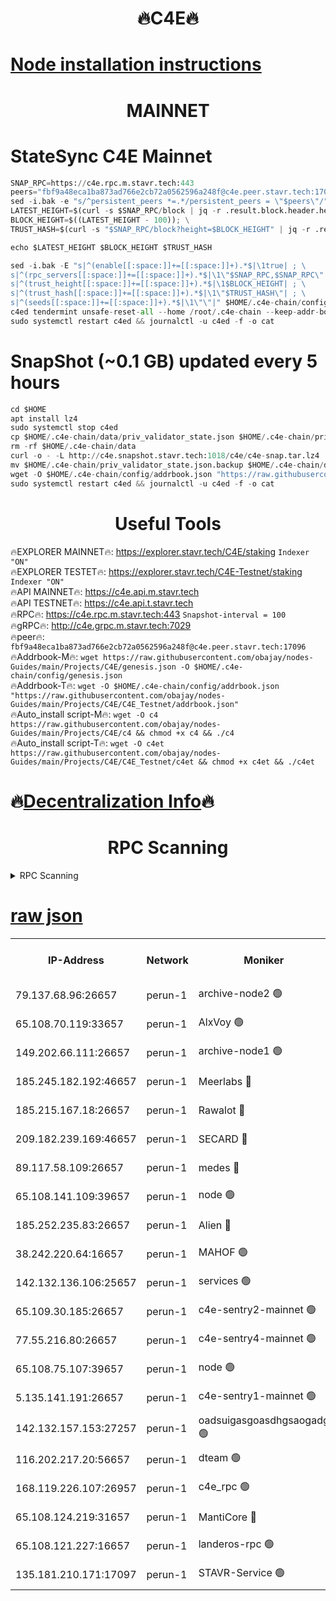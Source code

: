 <h1 align="center"> 🔥C4E🔥</h1>

[Node installation instructions](https://github.com/obajay/nodes-Guides/tree/main/Projects/C4E)
=

<h1 align="center"> MAINNET</h1>

# StateSync C4E Mainnet
```python
SNAP_RPC=https://c4e.rpc.m.stavr.tech:443
peers="fbf9a48eca1ba873ad766e2cb72a0562596a248f@c4e.peer.stavr.tech:17096"
sed -i.bak -e "s/^persistent_peers *=.*/persistent_peers = \"$peers\"/" $HOME/.c4e-chain/config/config.toml
LATEST_HEIGHT=$(curl -s $SNAP_RPC/block | jq -r .result.block.header.height); \
BLOCK_HEIGHT=$((LATEST_HEIGHT - 100)); \
TRUST_HASH=$(curl -s "$SNAP_RPC/block?height=$BLOCK_HEIGHT" | jq -r .result.block_id.hash)

echo $LATEST_HEIGHT $BLOCK_HEIGHT $TRUST_HASH

sed -i.bak -E "s|^(enable[[:space:]]+=[[:space:]]+).*$|\1true| ; \
s|^(rpc_servers[[:space:]]+=[[:space:]]+).*$|\1\"$SNAP_RPC,$SNAP_RPC\"| ; \
s|^(trust_height[[:space:]]+=[[:space:]]+).*$|\1$BLOCK_HEIGHT| ; \
s|^(trust_hash[[:space:]]+=[[:space:]]+).*$|\1\"$TRUST_HASH\"| ; \
s|^(seeds[[:space:]]+=[[:space:]]+).*$|\1\"\"|" $HOME/.c4e-chain/config/config.toml
c4ed tendermint unsafe-reset-all --home /root/.c4e-chain --keep-addr-book
sudo systemctl restart c4ed && journalctl -u c4ed -f -o cat
```
# SnapShot (~0.1 GB) updated every 5 hours
```python
cd $HOME
apt install lz4
sudo systemctl stop c4ed
cp $HOME/.c4e-chain/data/priv_validator_state.json $HOME/.c4e-chain/priv_validator_state.json.backup
rm -rf $HOME/.c4e-chain/data
curl -o - -L http://c4e.snapshot.stavr.tech:1018/c4e/c4e-snap.tar.lz4 | lz4 -c -d - | tar -x -C $HOME/.c4e-chain --strip-components 2
mv $HOME/.c4e-chain/priv_validator_state.json.backup $HOME/.c4e-chain/data/priv_validator_state.json
wget -O $HOME/.c4e-chain/config/addrbook.json "https://raw.githubusercontent.com/obajay/nodes-Guides/main/Projects/C4E/addrbook.json"
sudo systemctl restart c4ed && journalctl -u c4ed -f -o cat
```
 <h1 align="center"> Useful Tools</h1>

🔥EXPLORER MAINNET🔥:  https://explorer.stavr.tech/C4E/staking            `Indexer "ON"` \
🔥EXPLORER TESTET🔥:   https://explorer.stavr.tech/C4E-Testnet/staking     `Indexer "ON"` \
🔥API MAINNET🔥:       https://c4e.api.m.stavr.tech \
🔥API TESTNET🔥:       https://c4e.api.t.stavr.tech \
🔥RPC🔥:               https://c4e.rpc.m.stavr.tech:443                  `Snapshot-interval = 100` \
🔥gRPC🔥:              http://c4e.grpc.m.stavr.tech:7029 \
🔥peer🔥:              `fbf9a48eca1ba873ad766e2cb72a0562596a248f@c4e.peer.stavr.tech:17096` \
🔥Addrbook-M🔥:    ```wget https://raw.githubusercontent.com/obajay/nodes-Guides/main/Projects/C4E/genesis.json -O $HOME/.c4e-chain/config/genesis.json``` \
🔥Addrbook-T🔥:    ```wget -O $HOME/.c4e-chain/config/addrbook.json "https://raw.githubusercontent.com/obajay/nodes-Guides/main/Projects/C4E/C4E_Testnet/addrbook.json"``` \
🔥Auto_install script-M🔥: ```wget -O c4 https://raw.githubusercontent.com/obajay/nodes-Guides/main/Projects/C4E/c4 && chmod +x c4 && ./c4``` \
🔥Auto_install script-T🔥: ```wget -O c4et https://raw.githubusercontent.com/obajay/nodes-Guides/main/Projects/C4E/C4E_Testnet/c4et && chmod +x c4et && ./c4et```

🔥[Decentralization Info](https://github.com/obajay/StateSync-snapshots/tree/main/Projects/C4E/Decentralization)🔥
=

<h1 align="center"> RPC Scanning</h1>

<details>
<summary>RPC Scanning</summary>

<h2 align="center"> We scan nodes in real time every 4 hours. And we provide the final result of RPC endpoints.
We cannot influence the operation of these nodes in any way. </h2>


```python
If Voting Power is higher than 0 --> then the Node is a validator of the network and may be subject to attack and be a potential threat to the chain.
```
```python
We marked such validators with a red symbol
```

</details>

[raw json](https://rpc-check.c4e.stavr.tech/c4e/rpc-c4e-result.json)
=



<table><tr><th>IP-Address</th><th>Network</th><th>Moniker</th><th>Latest Block Height</th><th>Earliest Block Height</th><th>Catching Up</th><th>Tx Index</th><th>Voting Power</th><th>Scan Time</th></tr><tr><td>79.137.68.96:26657</td><td>perun-1</td><td>archive-node2 🟢</td><td>7779187</td><td>1</td><td>False</td><td>on</td><td>0</td><td>2024-03-28T13:22:31.916061099UTC</td></tr><tr><td>65.108.70.119:33657</td><td>perun-1</td><td>AlxVoy 🟢</td><td>7779612</td><td>1</td><td>False</td><td>on</td><td>0</td><td>2024-03-28T13:22:45.995493163UTC</td></tr><tr><td>149.202.66.111:26657</td><td>perun-1</td><td>archive-node1 🟢</td><td>7779615</td><td>1</td><td>False</td><td>on</td><td>0</td><td>2024-03-28T13:23:02.319317002UTC</td></tr><tr><td>185.245.182.192:46657</td><td>perun-1</td><td>Meerlabs 🔴</td><td>7779616</td><td>1051501</td><td>False</td><td>on</td><td>344615</td><td>2024-03-28T13:23:07.319167837UTC</td></tr><tr><td>185.215.167.18:26657</td><td>perun-1</td><td>Rawalot 🔴</td><td>7779618</td><td>1090501</td><td>False</td><td>on</td><td>450091</td><td>2024-03-28T13:23:18.340471383UTC</td></tr><tr><td>209.182.239.169:46657</td><td>perun-1</td><td>SECARD 🔴</td><td>7779614</td><td>2616101</td><td>False</td><td>off</td><td>749308</td><td>2024-03-28T13:22:57.646334872UTC</td></tr><tr><td>89.117.58.109:26657</td><td>perun-1</td><td>medes 🔴</td><td>7779617</td><td>2826001</td><td>False</td><td>off</td><td>891025</td><td>2024-03-28T13:23:13.758790652UTC</td></tr><tr><td>65.108.141.109:39657</td><td>perun-1</td><td>node 🟢</td><td>7779610</td><td>5303301</td><td>False</td><td>on</td><td>0</td><td>2024-03-28T13:22:34.254634122UTC</td></tr><tr><td>185.252.235.83:26657</td><td>perun-1</td><td>Alien 🔴</td><td>7779615</td><td>6502501</td><td>False</td><td>on</td><td>648215</td><td>2024-03-28T13:23:02.585485182UTC</td></tr><tr><td>38.242.220.64:16657</td><td>perun-1</td><td>MAHOF 🟢</td><td>7779615</td><td>6885501</td><td>False</td><td>on</td><td>0</td><td>2024-03-28T13:23:00.012641954UTC</td></tr><tr><td>142.132.136.106:25657</td><td>perun-1</td><td>services 🟢</td><td>7779613</td><td>7012001</td><td>False</td><td>on</td><td>0</td><td>2024-03-28T13:22:48.579749169UTC</td></tr><tr><td>65.109.30.185:26657</td><td>perun-1</td><td>c4e-sentry2-mainnet 🟢</td><td>7779616</td><td>7284001</td><td>False</td><td>on</td><td>0</td><td>2024-03-28T13:23:07.025060858UTC</td></tr><tr><td>77.55.216.80:26657</td><td>perun-1</td><td>c4e-sentry4-mainnet 🟢</td><td>7779612</td><td>7297001</td><td>False</td><td>on</td><td>0</td><td>2024-03-28T13:22:45.695904205UTC</td></tr><tr><td>65.108.75.107:39657</td><td>perun-1</td><td>node 🟢</td><td>7779613</td><td>7300001</td><td>False</td><td>on</td><td>0</td><td>2024-03-28T13:22:48.886091266UTC</td></tr><tr><td>5.135.141.191:26657</td><td>perun-1</td><td>c4e-sentry1-mainnet 🟢</td><td>7779610</td><td>7300501</td><td>False</td><td>on</td><td>0</td><td>2024-03-28T13:22:31.085538227UTC</td></tr><tr><td>142.132.157.153:27257</td><td>perun-1</td><td>oadsuigasgoasdhgsaogadg 🟢</td><td>7779609</td><td>7574001</td><td>False</td><td>on</td><td>0</td><td>2024-03-28T13:22:28.808267974UTC</td></tr><tr><td>116.202.217.20:56657</td><td>perun-1</td><td>dteam 🟢</td><td>7779610</td><td>7660701</td><td>False</td><td>on</td><td>0</td><td>2024-03-28T13:22:31.620145216UTC</td></tr><tr><td>168.119.226.107:26957</td><td>perun-1</td><td>c4e_rpc 🟢</td><td>7779611</td><td>7679611</td><td>False</td><td>on</td><td>0</td><td>2024-03-28T13:22:38.972458449UTC</td></tr><tr><td>65.108.124.219:31657</td><td>perun-1</td><td>MantiCore 🔴</td><td>7779612</td><td>7679612</td><td>False</td><td>off</td><td>730039</td><td>2024-03-28T13:22:45.374294926UTC</td></tr><tr><td>65.108.121.227:16657</td><td>perun-1</td><td>landeros-rpc 🟢</td><td>7779610</td><td>7771501</td><td>False</td><td>on</td><td>0</td><td>2024-03-28T13:22:31.400431426UTC</td></tr><tr><td>135.181.210.171:17097</td><td>perun-1</td><td>STAVR-Service 🟢</td><td>7779613</td><td>7777901</td><td>False</td><td>on</td><td>0</td><td>2024-03-28T13:22:49.181787348UTC</td></tr></table>
